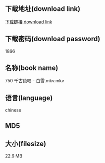 ## 下载地址(download link)
[下载链接 download link](https://tutu365.netlify.app/?s=750+%E5%8D%83%E5%8F%A4%E7%BB%9D%E5%94%B1+-+%E7%99%BD%E9%9B%AA.mkv)

## 下载密码(download password)
1866

## 名称(book name)
750 千古绝唱 - 白雪.mkv.mkv

## 语言(language)
chinese

## MD5


## 大小(filesize)
22.6 MB
